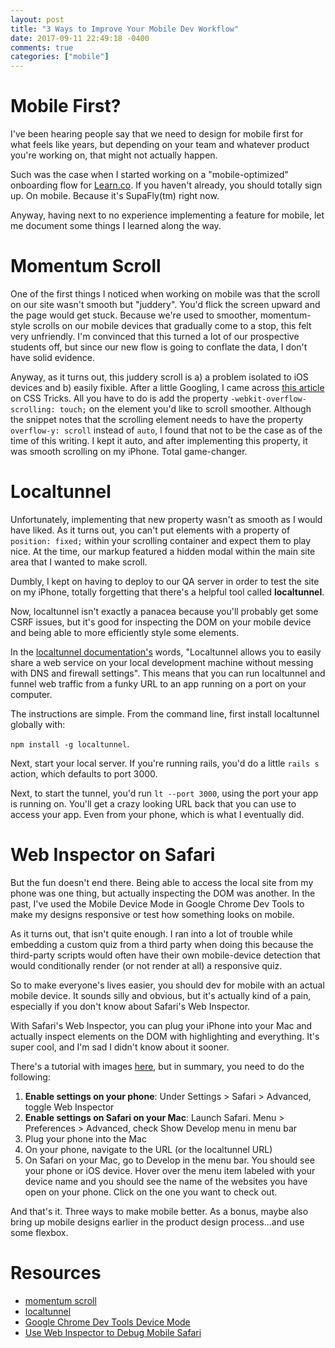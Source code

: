```yaml
---
layout: post
title: "3 Ways to Improve Your Mobile Dev Workflow"
date: 2017-09-11 22:49:18 -0400 
comments: true
categories: ["mobile"]
---
```


# Mobile First?

I've been hearing people say that we need to design for mobile first for
what feels like years, but depending on your team and whatever product
you're working on, that might not actually happen. 

Such was the case when I started working on a "mobile-optimized" onboarding
flow for [Learn.co](https://learn.co). If you haven't already, you should
totally sign up. On mobile. Because it's SupaFly(tm) right now.

Anyway, having next to no experience implementing a feature for mobile, let
me document some things I learned along the way.

# Momentum Scroll  

One of the first things I noticed when working on mobile was that the scroll
on our site wasn't smooth but "juddery". You'd flick the screen upward and
the page would get stuck. Because we're used to smoother, momentum-style scrolls on our
mobile devices that gradually come to a stop, this felt very unfriendly. I'm
convinced that this turned a lot of our prospective students off, but since
our new flow is going to conflate the data, I don't have solid evidence.

Anyway, as it turns out, this juddery scroll is a) a problem isolated to iOS
devices and b) easily fixible. After a little Googling, I came across [this
article](https://css-tricks.com/snippets/css/momentum-scrolling-on-ios-overflow-elements/) on CSS Tricks. All you have to do is add the property `-webkit-overflow-scrolling: touch;` on the element you'd like to scroll smoother. Although the snippet notes that the scrolling element needs to have the property `overflow-y: scroll` instead of `auto`, I found that not to be the case as of the time of this writing. I kept it auto, and after implementing this property, it was smooth scrolling on my iPhone. Total game-changer.

# Localtunnel

Unfortunately, implementing that new property wasn't as smooth as I would
have liked. As it turns out, you can't put elements with a property of
`position: fixed;` within your scrolling container and expect them to play
nice. At the time, our markup featured a hidden modal within the main site
area that I wanted to make scroll. 

Dumbly, I kept on having to deploy to our QA server in order to test the
site on my iPhone, totally forgetting that there's a helpful tool called
**localtunnel**. 

Now, localtunnel isn't exactly a panacea because you'll probably get some
CSRF issues, but it's good for inspecting the DOM on your mobile device and
being able to more efficiently style some elements.

In the [localtunnel documentation's](https://localtunnel.github.io/www/) words, "Localtunnel allows you to easily
share a web service on your local development machine without messing with
DNS and firewall settings". This means that you can run localtunnel and
funnel web traffic from a funky URL to an app running on a port on your
computer.

The instructions are simple. From the command line, first install
localtunnel globally with:

`npm install -g localtunnel`.

Next, start your local server. If you're running rails, you'd do a little
`rails s` action, which defaults to port 3000.

Next, to start the tunnel, you'd run `lt --port 3000`, using the port your
app is running on. You'll get a crazy looking URL back that you can use to
access your app. Even from your phone, which is what I eventually did.

# Web Inspector on Safari

But the fun doesn't end there. Being able to access the local site from my
phone was one thing, but actually inspecting the DOM was another. In the
past, I've used the Mobile Device Mode in Google Chrome Dev Tools to make my
designs responsive or test how something looks on mobile. 

As it turns out, that isn't quite enough. I ran into a lot of trouble while
embedding a custom quiz from a third party when doing this because the
third-party scripts would often have their own mobile-device detection that
would conditionally render (or not render at all) a responsive quiz.

So to make everyone's lives easier, you should dev for mobile with an
actual mobile device. It sounds silly and obvious, but it's actually kind of
a pain, especially if you don't know about Safari's Web Inspector.

With Safari's Web Inspector, you can plug your iPhone into your Mac and
actually inspect elements on the DOM with highlighting and everything. It's
super cool, and I'm sad I didn't know about it sooner.

There's a tutorial with images [here](https://appletoolbox.com/2014/05/use-web-inspector-debug-mobile-safari/), but in summary, you need to do the following:

1. **Enable settings on your phone**: Under Settings > Safari > Advanced,
toggle Web Inspector
2. **Enable settings on Safari on your Mac**: Launch Safari. Menu >
Preferences > Advanced, check Show Develop menu in menu bar 
3. Plug your phone into the Mac
4. On your phone, navigate to the URL (or the localtunnel URL)
5. On Safari on your Mac, go to Develop in the menu bar. You should see your
phone or iOS device. Hover over the menu item labeled with your device name
and you should see the name of the websites you have open on your phone.
Click on the one you want to check out.

And that's it. Three ways to make mobile better. As a bonus, maybe also
bring up mobile designs earlier in the product design process...and use some
flexbox.


# Resources
- [momentum scroll](https://css-tricks.com/snippets/css/momentum-scrolling-on-ios-overflow-elements/)
- [localtunnel](https://localtunnel.github.io/www/)
- [Google Chrome Dev Tools Device Mode](https://developers.google.com/web/tools/chrome-devtools/device-mode/)
- [Use Web Inspector to Debug Mobile Safari](https://appletoolbox.com/2014/05/use-web-inspector-debug-mobile-safari/)

